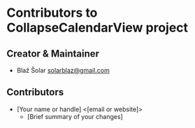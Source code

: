 # Contributors to CollapseCalendarView project

## Creator & Maintainer

* Blaž Šolar <solarblaz@gmail.com>
 
## Contributors

* [Your name or handle] <[email or website]>
  * [Brief summary of your changes]